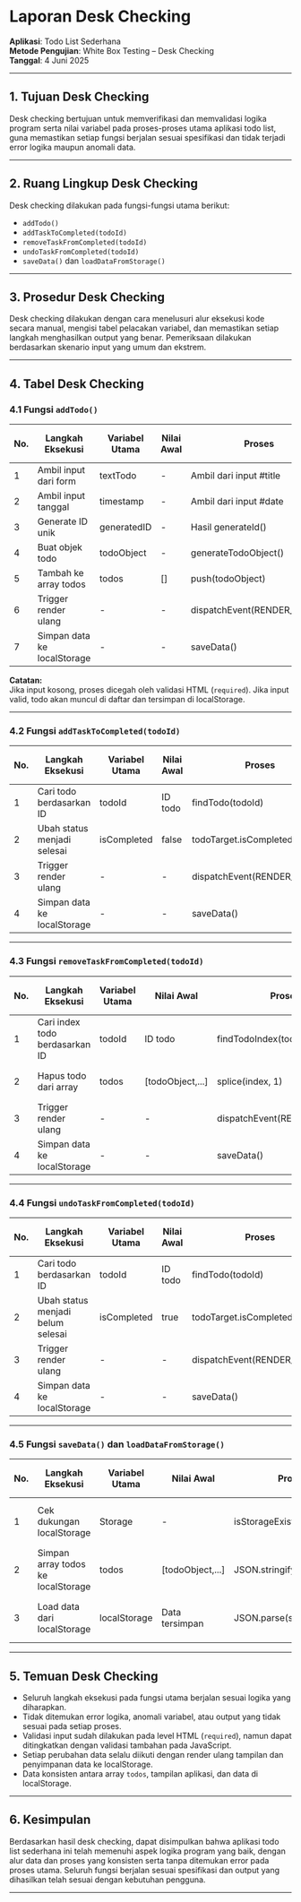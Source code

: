 # Laporan Desk Checking

**Aplikasi**: Todo List Sederhana  
**Metode Pengujian**: White Box Testing – Desk Checking  
**Tanggal**: 4 Juni 2025  

---

## 1. Tujuan Desk Checking

Desk checking bertujuan untuk memverifikasi dan memvalidasi logika program serta nilai variabel pada proses-proses utama aplikasi todo list, guna memastikan setiap fungsi berjalan sesuai spesifikasi dan tidak terjadi error logika maupun anomali data.

---

## 2. Ruang Lingkup Desk Checking

Desk checking dilakukan pada fungsi-fungsi utama berikut:
- `addTodo()`
- `addTaskToCompleted(todoId)`
- `removeTaskFromCompleted(todoId)`
- `undoTaskFromCompleted(todoId)`
- `saveData()` dan `loadDataFromStorage()`

---

## 3. Prosedur Desk Checking

Desk checking dilakukan dengan cara menelusuri alur eksekusi kode secara manual, mengisi tabel pelacakan variabel, dan memastikan setiap langkah menghasilkan output yang benar. Pemeriksaan dilakukan berdasarkan skenario input yang umum dan ekstrem.

---

## 4. Tabel Desk Checking

### 4.1 Fungsi `addTodo()`

| No. | Langkah Eksekusi            | Variabel Utama | Nilai Awal     | Proses                      | Nilai Akhir         | Output yang Diharapkan         | Status |
|-----|-----------------------------|----------------|----------------|-----------------------------|---------------------|-------------------------------|--------|
| 1   | Ambil input dari form       | textTodo       | -              | Ambil dari input #title     | "Belajar SQA"       | -                             | OK     |
| 2   | Ambil input tanggal         | timestamp      | -              | Ambil dari input #date      | "2025-06-05"        | -                             | OK     |
| 3   | Generate ID unik            | generatedID    | -              | Hasil generateId()          | 1736100000 (misal)  | -                             | OK     |
| 4   | Buat objek todo             | todoObject     | -              | generateTodoObject()        | {id, task, ...}     | -                             | OK     |
| 5   | Tambah ke array todos       | todos          | []             | push(todoObject)            | [todoObject]        | -                             | OK     |
| 6   | Trigger render ulang        | -              | -              | dispatchEvent(RENDER_EVENT) | -                   | Tampilan diperbarui           | OK     |
| 7   | Simpan data ke localStorage | -              | -              | saveData()                  | Data tersimpan      | Data masuk localStorage       | OK     |

**Catatan:**  
Jika input kosong, proses dicegah oleh validasi HTML (`required`). Jika input valid, todo akan muncul di daftar dan tersimpan di localStorage.

---

### 4.2 Fungsi `addTaskToCompleted(todoId)`

| No. | Langkah Eksekusi            | Variabel Utama | Nilai Awal     | Proses                      | Nilai Akhir         | Output yang Diharapkan         | Status |
|-----|-----------------------------|----------------|----------------|-----------------------------|---------------------|-------------------------------|--------|
| 1   | Cari todo berdasarkan ID    | todoId         | ID todo        | findTodo(todoId)            | todo ditemukan      | -                             | OK     |
| 2   | Ubah status menjadi selesai | isCompleted    | false          | todoTarget.isCompleted=true | true                | Todo pindah ke daftar selesai | OK     |
| 3   | Trigger render ulang        | -              | -              | dispatchEvent(RENDER_EVENT) | -                   | Tampilan diperbarui           | OK     |
| 4   | Simpan data ke localStorage | -              | -              | saveData()                  | Data tersimpan      | Data masuk localStorage       | OK     |

---

### 4.3 Fungsi `removeTaskFromCompleted(todoId)`

| No. | Langkah Eksekusi            | Variabel Utama | Nilai Awal     | Proses                      | Nilai Akhir         | Output yang Diharapkan         | Status |
|-----|-----------------------------|----------------|----------------|-----------------------------|---------------------|-------------------------------|--------|
| 1   | Cari index todo berdasarkan ID | todoId       | ID todo        | findTodoIndex(todoId)       | index ditemukan     | -                             | OK     |
| 2   | Hapus todo dari array       | todos          | [todoObject,...]| splice(index, 1)            | todo terhapus       | Todo hilang dari tampilan     | OK     |
| 3   | Trigger render ulang        | -              | -              | dispatchEvent(RENDER_EVENT) | -                   | Tampilan diperbarui           | OK     |
| 4   | Simpan data ke localStorage | -              | -              | saveData()                  | Data tersimpan      | Data masuk localStorage       | OK     |

---

### 4.4 Fungsi `undoTaskFromCompleted(todoId)`

| No. | Langkah Eksekusi            | Variabel Utama | Nilai Awal     | Proses                      | Nilai Akhir         | Output yang Diharapkan         | Status |
|-----|-----------------------------|----------------|----------------|-----------------------------|---------------------|-------------------------------|--------|
| 1   | Cari todo berdasarkan ID    | todoId         | ID todo        | findTodo(todoId)            | todo ditemukan      | -                             | OK     |
| 2   | Ubah status menjadi belum selesai | isCompleted | true          | todoTarget.isCompleted=false| false               | Todo pindah ke daftar belum   | OK     |
| 3   | Trigger render ulang        | -              | -              | dispatchEvent(RENDER_EVENT) | -                   | Tampilan diperbarui           | OK     |
| 4   | Simpan data ke localStorage | -              | -              | saveData()                  | Data tersimpan      | Data masuk localStorage       | OK     |

---

### 4.5 Fungsi `saveData()` dan `loadDataFromStorage()`

| No. | Langkah Eksekusi            | Variabel Utama | Nilai Awal     | Proses                      | Nilai Akhir         | Output yang Diharapkan         | Status |
|-----|-----------------------------|----------------|----------------|-----------------------------|---------------------|-------------------------------|--------|
| 1   | Cek dukungan localStorage   | Storage        | -              | isStorageExist()            | true/false          | Data hanya disimpan jika didukung | OK  |
| 2   | Simpan array todos ke localStorage | todos      | [todoObject,...]| JSON.stringify(todos)      | Data tersimpan      | Data dapat di-load kembali     | OK     |
| 3   | Load data dari localStorage | localStorage   | Data tersimpan | JSON.parse(serializedData)  | todos terisi kembali| Data tampil sesuai sebelum reload| OK   |

---

## 5. Temuan Desk Checking

- Seluruh langkah eksekusi pada fungsi utama berjalan sesuai logika yang diharapkan.
- Tidak ditemukan error logika, anomali variabel, atau output yang tidak sesuai pada setiap proses.
- Validasi input sudah dilakukan pada level HTML (`required`), namun dapat ditingkatkan dengan validasi tambahan pada JavaScript.
- Setiap perubahan data selalu diikuti dengan render ulang tampilan dan penyimpanan data ke localStorage.
- Data konsisten antara array `todos`, tampilan aplikasi, dan data di localStorage.

---

## 6. Kesimpulan

Berdasarkan hasil desk checking, dapat disimpulkan bahwa aplikasi todo list sederhana ini telah memenuhi aspek logika program yang baik, dengan alur data dan proses yang konsisten serta tanpa ditemukan error pada proses utama. Seluruh fungsi berjalan sesuai spesifikasi dan output yang dihasilkan telah sesuai dengan kebutuhan pengguna.

---
